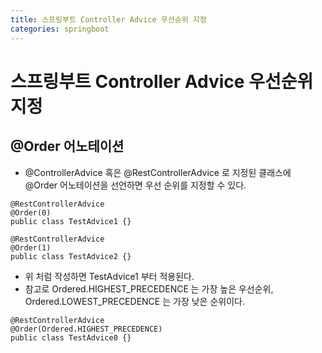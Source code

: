 ```yaml
---
title: 스프링부트 Controller Advice 우선순위 지정
categories: springboot
---
```


# 스프링부트 Controller Advice 우선순위 지정

## @Order 어노테이션
  - @ControllerAdvice 혹은 @RestControllerAdvice 로 지정된 클래스에 @Order 어노테이션을 선언하면 우선 순위를 지정할 수 있다.
  ```
  @RestControllerAdvice
  @Order(0)
  public class TestAdvice1 {}
  ```
  ```
  @RestControllerAdvice
  @Order(1)
  public class TestAdvice2 {}
  ```
  - 위 처럼 작성하면 TestAdvice1 부터 적용된다.
  - 참고로 Ordered.HIGHEST_PRECEDENCE 는 가장 높은 우선순위, Ordered.LOWEST_PRECEDENCE 는 가장 낮은 순위이다.
  ```
  @RestControllerAdvice
  @Order(Ordered.HIGHEST_PRECEDENCE)
  public class TestAdvice0 {}
  ```
